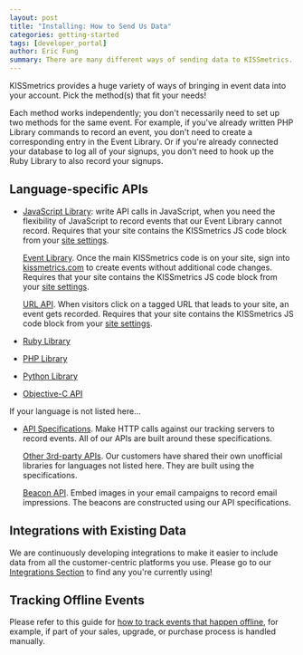 ```yaml
---
layout: post
title: "Installing: How to Send Us Data"
categories: getting-started
tags: [developer_portal]
author: Eric Fung
summary: There are many different ways of sending data to KISSmetrics. Review your options here.
---
```

KISSmetrics provides a huge variety of ways of bringing in event data into your account. Pick the method(s) that fit your needs!

Each method works independently; you don't necessarily need to set up two methods for the same event. For example, if you've already written PHP Library commands to record an event, you don't need to create a corresponding entry in the Event Library. Or if you're already connected your database to log all of your signups, you don't need to hook up the Ruby Library to also record your signups.

## Language-specific APIs

* [JavaScript Library][js]: write API calls in JavaScript, when you need the flexibility of JavaScript to record events that our Event Library cannot record. Requires that your site contains the KISSmetrics JS code block from your [site settings][settings].

  [Event Library][event-library]. Once the main KISSmetrics code is on your site, sign into [kissmetrics.com][settings] to create events without additional code changes. Requires that your site contains the KISSmetrics JS code block from your [site settings][settings].

  [URL API][url]. When visitors click on a tagged URL that leads to your site, an event gets recorded. Requires that your site contains the KISSmetrics JS code block from your [site settings][settings].
* [Ruby Library][ruby]
* [PHP Library][php]
* [Python Library][python]
* [Objective-C API][obj-c]

If your language is not listed here...

* [API Specifications][specs]. Make HTTP calls against our tracking servers to record events. All of our APIs are built around these specifications.

  [Other 3rd-party APIs][other]. Our customers have shared their own unofficial libraries for languages not listed here. They are built using the specifications.

  [Beacon API][beacon]. Embed images in your email campaigns to record email impressions. The beacons are constructed using our API specifications.


## Integrations with Existing Data

We are continuously developing integrations to make it easier to include data from all the customer-centric platforms you use. Please go to our [Integrations Section][integrations] to find any you're currently using!

## Tracking Offline Events

Please refer to this guide for [how to track events that happen offline][offline], for example, if part of your sales, upgrade, or purchase process is handled manually.

[event-library]: /tools/event-library
[js]: /apis/javascript
[ruby]: /apis/ruby
[php]: /apis/php
[python]: /apis/python
[obj-c]: /apis/objective-c
[url]: /apis/url
[beacon]: /apis/beacon
[other]: /apis/other
[specs]: /apis/specifications

[integrations]: /integrations

[settings]: https://app.kissmetrics.com/settings
[offline]: /how-tos/tracking-offline-events
